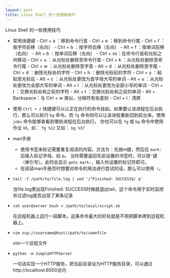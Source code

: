 ```yaml
---
layout: post
title: Linux Shell 的一些使用技巧
---
```


Linux Shell 的一些使用技巧

* 常用快捷键
		- Ctrl + a ：移到命令行首
		- Ctrl + e ：移到命令行尾
		- Ctrl + f ：按字符前移（右向）
		- Ctrl + b ：按字符后移（左向）
		- Alt + f ：按单词前移（右向）
		- Alt + b ：按单词后移（左向）
		- Ctrl + xx：在命令行首和光标之间移动
		- Ctrl + u ：从光标处删除至命令行首
		- Ctrl + k ：从光标处删除至命令行尾
		- Ctrl + w ：从光标处删除至字首
		- Alt + d ：从光标处删除至字尾
		- Ctrl + d ：删除光标处的字符
		- Ctrl + h ：删除光标前的字符
		- Ctrl + y ：粘贴至光标后
		- Alt + c ：从光标处更改为首字母大写的单词
		- Alt + u ：从光标处更改为全部大写的单词
		- Alt + l ：从光标处更改为全部小写的单词
		- Ctrl + t ：交换光标处和之前的字符
		- Alt + t ：交换光标处和之前的单词
		- Alt + Backspace：与 Ctrl + w 类似，分隔符有些差别
		- Ctrl + l：清屏

* 使用 `Ctrl + z` 快捷键可以让正在执行的命令挂起。如果要让该进程在后台执行，那么可以执行 `bg` 命令。而 `fg` 命令则可以让该进程重新回到前台来。使用 `jobs` 命令能够查看到哪些进程在后台执行。 你也可以在 `fg` 或 `bg` 命令中使用作业 id，如： `fg %12` 又如： `bg %37`
* man手册
	* 使用书签来标记需要重复阅读的内容。方法为：先按m键，然后在 `mark:` 后输入标记字母，如 p。 当你需要返回先前设置的书签时，可以按` ' `键（单引号）。此时会显示 `goto mark:`，输入你设置的标记符即可。
	* 在阅读man手册页时想要对命令的用法进行尝试的话，那么可以使用` !`。
* `tail -f /path/to/file.log | sed '/^Finished: SUCCESS$/ q' `

    当file.log里出现Finished: SUCCESS时候就退出tail，这个命令用于实时监控并过滤log是否出现了某条记录
* `ssh user@server bash < /path/to/local/script.sh `

    在远程机器上运行一段脚本。这条命令最大的好处就是不用把脚本拷到远程机器上。
* `vim scp://username@host//path/to/somefile`

    vim一个远程文件

* `python -m SimpleHTTPServer`

    一句话实现一个HTTP服务，把当前目录设为HTTP服务目录，可以通过http://localhost:8000访问
